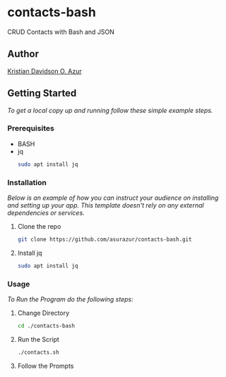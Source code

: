 # contacts-bash
CRUD Contacts with Bash and JSON

## Author
[Kristian Davidson O. Azur](https://github.com/asurazur/)

<!-- GETTING STARTED -->
## Getting Started
_To get a local copy up and running follow these simple example steps._

### Prerequisites
* BASH
* jq
  ```sh
  sudo apt install jq
  ```
### Installation

_Below is an example of how you can instruct your audience on installing and setting up your app. This template doesn't rely on any external dependencies or services._

1. Clone the repo
   ```sh
   git clone https://github.com/asurazur/contacts-bash.git
   ```
2. Install jq
    ```sh
    sudo apt install jq
    ```
### Usage
_To Run the Program do the following steps:_

1. Change Directory
    ```sh
    cd ./contacts-bash
    ```
2. Run the Script
    ```sh
    ./contacts.sh
    ```
3. Follow the Prompts

